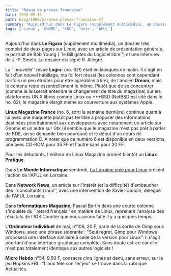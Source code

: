 ```yaml
---
title: "Revue de presse francaise"
date: 1999-05-11
path: blog/1999/5/revue-presse-francaise-27
summary: "Aujourd'hui dans Le Figaro (supplément multimédia), un dossier très complet de deux pages sur Linux, avec un article de présentation générale, le portrait de Bob Young (``le Bill gates du Logiciel libre'') et une interview de J.-P."
tags: ['Linux', 'GNOME', 'KDE', 'Unix', 'AFUL']
---
```


<P>Aujourd'hui dans <B>Le Figaro</B> (supplément multimédia), un dossier
très complet de deux pages sur Linux, avec un article de présentation
générale, le portrait de Bob Young (``le Bill gates du Logiciel libre'')
et une interview de J.-P. Smets. Le dossier est signé R. Allègre.</P>

<P>La ``nouvelle'' revue <B>Login:</B> (no. 62!) était en kiosques ce matin.
Il s'agit en fait d'un nouvel habillage, ma foi fort réussi (les colonnes
sont cependant parfois un peu étroites pour être agréables à lire), de
l'ancien <B>Dream</B>, mais le contenu reste essentiellement le même.
Plutôt que de se concentrer (comme le laisserait entendre le changement
de titre du magazine) sur les plateformes UNIX libres comme Linux ou
***BSD (NetBSD est cité dans le no. 62), le magazine élargit même
sa courverture aux systèmes Apple.</P>

<P><B>Linux Magazine France</B> (no. 6, sorti la semaine dernière) continue
quant à lui avec une maquette plutôt pas terrible à proposer des informations
destinées prioritairement aux développeurs avec notamment un article
sur Gnome et un autre sur Gtk (il semble que le magazine n'est pas prêt
à parler de KDE, on se demande bien pourquoi) et le début d'un cours de
programmation C. A noter que ce numéro 6 est disponible en deux
versions, une avec CD-ROM pour 35 FF et l'autre sans pour 20 FF.</P>

<P>Pour les débutants, l'éditeur de Linux Magazine promet bientôt un
<B>Linux Pratique</B>.</P>

<P>Dans <B>Le Monde Informatique</B> vendredi,
<A HREF="http://www.lmi.fr/src/lmi/article/articlel.nsf/article/A04B26214658E729C1256769003CC7AF?OpenDocument">La Lorraine unie pour Linux</A>
présent l'action de l'AFUL en Lorraine.</P>

<P>Dans <B>Network News</B>, un article sur l'intérêt (et la difficulté)
d'embaucher des ``consultants Linux'', avec une intervention de
Xavier Coudin, délégué de l'AFUL Lorraine.</P>

<P>Dans <B>Informatiques Magazine</B>, Pascal Bertin dans une
courte colonne s'inquiète du ``retard français'' en matière de Linux,
reprenant l'analyse des résultats de l'IOS Counter que nous avions
faite il y a quelques temps.</P>

<P>L'<B>Ordinateur Individuel</B> de mai, n°106, 20 F, parle de la sortie de
Gimp sous Windows, avec une phrase sidérante : "Seul regret, Gimp pour
Windows proposera une interface similaire à celle de la version pour
Linux". Il s'agit pourtant d'une interface graphique complète. Sans
doute est-ce car elle n'est pas totalement identique aux autres
logiciels !</P>

<P><B>Micro Hebdo</B> n°54, 9,50 F, consacre cinq lignes et demi, sans erreur,
sur le jeu Hopkins FBI : "Linux fête son 1er jeu" se trouve dans la
rubrique Actualités.</P>


